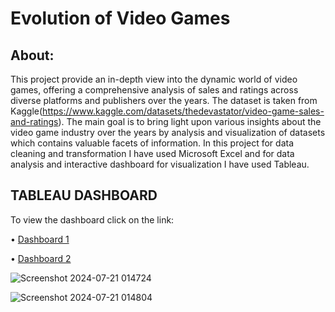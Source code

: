 # Evolution of Video Games

## About:
This project provide an in-depth view into the dynamic world of video games, offering a comprehensive analysis of sales and ratings across diverse platforms and publishers over the years. The dataset is taken from Kaggle(https://www.kaggle.com/datasets/thedevastator/video-game-sales-and-ratings). The main goal is to bring light upon various insights about the video game industry over the years by analysis and visualization of datasets which contains valuable facets of information. In this project for data cleaning and transformation I have used Microsoft Excel and for data analysis and interactive dashboard for visualization I have used Tableau.

## TABLEAU DASHBOARD #
To view the dashboard click on the link:

•	[Dashboard 1](https://public.tableau.com/app/profile/ahana.podder/viz/EvolutionofVideoGames/VideoGamesAnalyticsDashboard1?publish=yes)

•	[Dashboard 2]( https://public.tableau.com/app/profile/ahana.podder/viz/EvolutionofVideoGames/VideoGamesAnalyticsDashboard2?publish=yes)


![Screenshot 2024-07-21 014724](https://github.com/user-attachments/assets/267f2540-1f69-4b26-ac14-a01b4f779cc1)

![Screenshot 2024-07-21 014804](https://github.com/user-attachments/assets/a59d35c1-b531-49de-b715-38ecedae6426)
